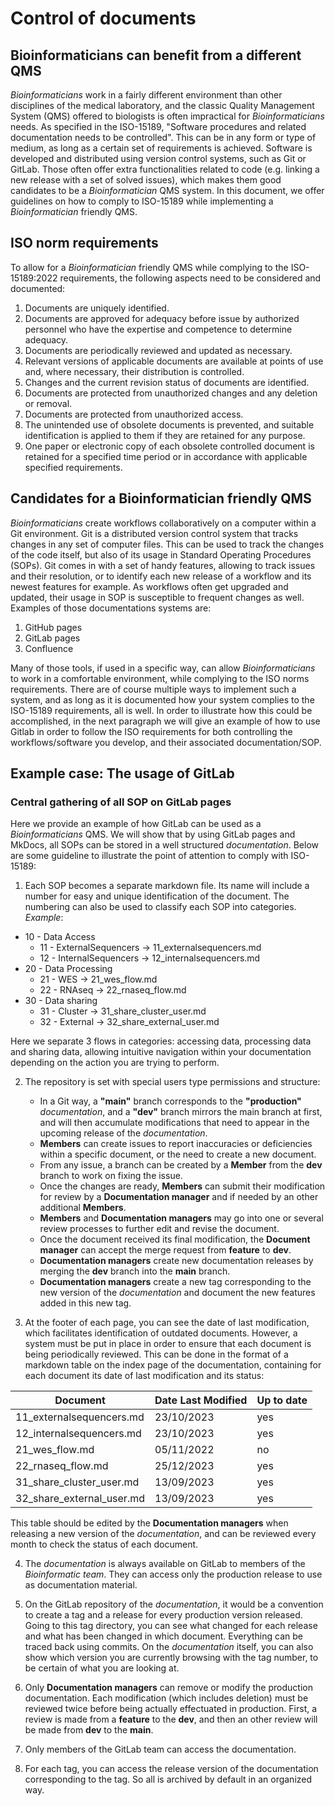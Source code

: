 # Control of documents

## Bioinformaticians can benefit from a different QMS

_Bioinformaticians_ work in a fairly different environment than other disciplines of the medical laboratory, and the classic Quality Management System (QMS) offered to biologists is often impractical for _Bioinformaticians_ needs. As specified in the ISO-15189, "Software procedures and related documentation needs to be controlled". This can be in any form or type of medium, as long as a certain set of requirements is achieved. Software is developed and distributed using version control systems, such as Git or GitLab. Those often offer extra functionalities related to code (e.g. linking a new release with a set of solved issues), which makes them good candidates to be a _Bioinformatician_ QMS system. In this document, we offer guidelines on how to comply to ISO-15189 while implementing a _Bioinformatician_ friendly QMS.

## ISO norm requirements

To allow for a _Bioinformatician_ friendly QMS while complying to the ISO-15189:2022 requirements, the following aspects need to be considered and documented:

1. Documents are uniquely identified.
2. Documents are approved for adequacy before issue by authorized personnel who have the expertise and competence to determine adequacy.
3. Documents are periodically reviewed and updated as necessary.
4. Relevant versions of applicable documents are available at points of use and, where necessary, their distribution is controlled.
5. Changes and the current revision status of documents are identified.
6. Documents are protected from unauthorized changes and any deletion or removal.
7. Documents are protected from unauthorized access.
8. The unintended use of obsolete documents is prevented, and suitable identification is applied to them if they are retained for any purpose.
9. One paper or electronic copy of each obsolete controlled document is retained for a specified time period or in accordance with applicable specified requirements.

## Candidates for a Bioinformatician friendly QMS

_Bioinformaticians_ create workflows collaboratively on a computer within a Git environment. Git is a distributed version control system that tracks changes in any set of computer files. This can be used to track the changes of the code itself, but also of its usage in Standard Operating Procedures (SOPs). Git comes in with a set of handy features, allowing to track issues and their resolution, or to identify each new release of a workflow and its newest features for example. As workflows often get upgraded and updated, their usage in SOP is susceptible to frequent changes as well. Examples of those documentations systems are:

1. GitHub pages
2. GitLab pages
3. Confluence

Many of those tools, if used in a specific way, can allow _Bioinformaticians_ to work in a comfortable environment, while complying to the ISO norms requirements. There are of course multiple ways to implement such a system, and as long as it is documented how your system complies to the ISO-15189 requirements, all is well. In order to illustrate how this could be accomplished, in the next paragraph we will give an example of how to use Gitlab in order to follow the ISO requirements for both controlling the workflows/software you develop, and their associated documentation/SOP.

## Example case: The usage of GitLab

### Central gathering of all SOP on GitLab pages

Here we provide an example of how GitLab can be used as a _Bioinformaticians_ QMS. We will show that by using GitLab pages and MkDocs, all SOPs can be stored in a well structured _documentation_. Below are some guideline to illustrate the point of attention to comply with ISO-15189:

1. Each SOP becomes a separate markdown file. Its name will include a number for easy and unique identification of the document. The numbering can also be used to classify each SOP into categories. _Example_:

-   10 - Data Access
    -   11 - ExternalSequencers -> 11_externalsequencers.md
    -   12 - InternalSequencers -> 12_internalsequencers.md
-   20 - Data Processing
    -   21 - WES -> 21_wes_flow.md
    -   22 - RNAseq -> 22_rnaseq_flow.md
-   30 - Data sharing
    -   31 - Cluster -> 31_share_cluster_user.md
    -   32 - External -> 32_share_external_user.md

Here we separate 3 flows in categories: accessing data, processing data and sharing data, allowing intuitive navigation within your documentation depending on the action you are trying to perform.

2. The repository is set with special users type permissions and structure:

    - In a Git way, a **"main"** branch corresponds to the **"production"** _documentation_, and a **"dev"** branch mirrors the main branch at first, and will then accumulate modifications that need to appear in the upcoming release of the _documentation_.
    - **Members** can create issues to report inaccuracies or deficiencies within a specific document, or the need to create a new document.
    - From any issue, a branch can be created by a **Member** from the **dev** branch to work on fixing the issue.
    - Once the changes are ready, **Members** can submit their modification for review by a **Documentation manager** and if needed by an other additional **Members**.
    - **Members** and **Documentation managers** may go into one or several review processes to further edit and revise the document.
    - Once the document received its final modification, the **Document manager** can accept the merge request from **feature** to **dev**.
    - **Documentation managers** create new documentation releases by merging the **dev** branch into the **main** branch.
    - **Documentation managers** create a new tag corresponding to the new version of the _documentation_ and document the new features added in this new tag.

3. At the footer of each page, you can see the date of last modification, which facilitates identification of outdated documents. However, a system must be put in place in order to ensure that each document is being periodically reviewed. This can be done in the format of a markdown table on the index page of the documentation, containing for each document its date of last modification and its status:

| Document                  | Date Last Modified | Up to date |
| ------------------------- | ------------------ | ---------- |
| 11_externalsequencers.md  | 23/10/2023         | yes        |
| 12_internalsequencers.md  | 23/10/2023         | yes        |
| 21_wes_flow.md            | 05/11/2022         | no         |
| 22_rnaseq_flow.md         | 25/12/2023         | yes        |
| 31_share_cluster_user.md  | 13/09/2023         | yes        |
| 32_share_external_user.md | 13/09/2023         | yes        |

This table should be edited by the **Documentation managers** when releasing a new version of the _documentation_, and can be reviewed every month to check the status of each document.

4. The _documentation_ is always available on GitLab to members of the _Bioinformatic team_. They can access only the production release to use as documentation material.

5. On the GitLab repository of the _documentation_, it would be a convention to create a tag and a release for every production version released. Going to this tag directory, you can see what changed for each release and what has been changed in which document. Everything can be traced back using commits. On the _documentation_ itself, you can also show which version you are currently browsing with the tag number, to be certain of what you are looking at.

6. Only **Documentation managers** can remove or modify the production documentation. Each modification (which includes deletion) must be reviewed twice before being actually effectuated in production. First, a review is made from a **feature** to the **dev**, and then an other review will be made from **dev** to the **main**.

7. Only members of the GitLab team can access the documentation.

8. For each tag, you can access the release version of the documentation corresponding to the tag. So all is archived by default in an organized way.
